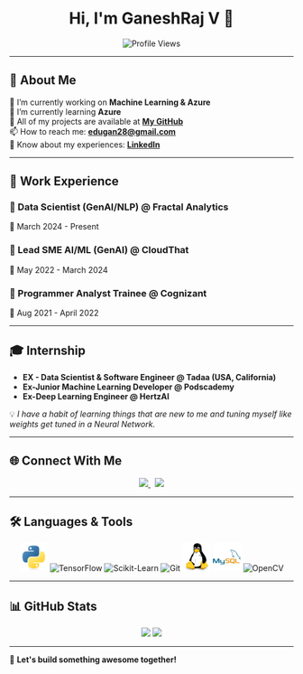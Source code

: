 <h1 align="center">Hi, I'm GaneshRaj V 👋</h1>

<p align="center">
  <img src="https://komarev.com/ghpvc/?username=ganesh9100&label=Profile%20Views&color=0e75b6&style=flat" alt="Profile Views" />
</p>

---

## 🚀 About Me  

🔭 I’m currently working on **Machine Learning & Azure**  
🌱 I’m currently learning **Azure**  
💼 All of my projects are available at **[My GitHub](https://github.com/Ganesh9100)**  
📫 How to reach me: **edugan28@gmail.com**  
📄 Know about my experiences: **[LinkedIn](https://www.linkedin.com/in/ganesh-raj-v-251495144/)**  

---

## 💼 Work Experience  

### 🔹 Data Scientist (GenAI/NLP) @ Fractal Analytics  
📅 March 2024 - Present  

### 🔹 Lead SME AI/ML (GenAI) @ CloudThat  
📅 May 2022 - March 2024  

### 🔹 Programmer Analyst Trainee @ Cognizant  
📅 Aug 2021 - April 2022  

---

## 🎓 Internship  

- **EX - Data Scientist & Software Engineer @ Tadaa (USA, California)**  
- **Ex-Junior Machine Learning Developer @ Podscademy**  
- **Ex-Deep Learning Engineer @ HertzAI**  

💡 *I have a habit of learning things that are new to me and tuning myself like weights get tuned in a Neural Network.*  

---

## 🌐 Connect With Me  

<p align="center">
  <a href="https://www.linkedin.com/in/ganesh-raj-v-251495144/" target="_blank">
    <img src="https://img.shields.io/badge/LinkedIn-blue?style=for-the-badge&logo=linkedin&logoColor=white" height="30">
  </a>
  &nbsp;
  <a href="https://www.instagram.com/raj_ganesh12/" target="_blank">
    <img src="https://img.shields.io/badge/Instagram-purple?style=for-the-badge&logo=instagram&logoColor=white" height="30">
  </a>
</p>

---

## 🛠️ Languages & Tools  

<p align="center">
  <img src="https://raw.githubusercontent.com/devicons/devicon/master/icons/python/python-original.svg" alt="Python" width="50" height="50"/>
  <img src="https://www.vectorlogo.zone/logos/tensorflow/tensorflow-icon.svg" alt="TensorFlow" width="50" height="50"/>
  <img src="https://upload.wikimedia.org/wikipedia/commons/0/05/Scikit_learn_logo_small.svg" alt="Scikit-Learn" width="50" height="50"/>
  <img src="https://www.vectorlogo.zone/logos/git-scm/git-scm-icon.svg" alt="Git" width="50" height="50"/>
  <img src="https://raw.githubusercontent.com/devicons/devicon/master/icons/linux/linux-original.svg" alt="Linux" width="50" height="50"/>
  <img src="https://raw.githubusercontent.com/devicons/devicon/master/icons/mysql/mysql-original-wordmark.svg" alt="MySQL" width="50" height="50"/>
  <img src="https://www.vectorlogo.zone/logos/opencv/opencv-icon.svg" alt="OpenCV" width="50" height="50"/>
</p>

---

## 📊 GitHub Stats  

<p align="center">
  <img src="https://github-readme-stats.vercel.app/api?username=ganesh9100&show_icons=true&theme=tokyonight" height="180" />
  <img src="https://github-readme-stats.vercel.app/api/top-langs/?username=ganesh9100&layout=compact&theme=tokyonight" height="180" />
</p>

---

🚀 **Let's build something awesome together!**
